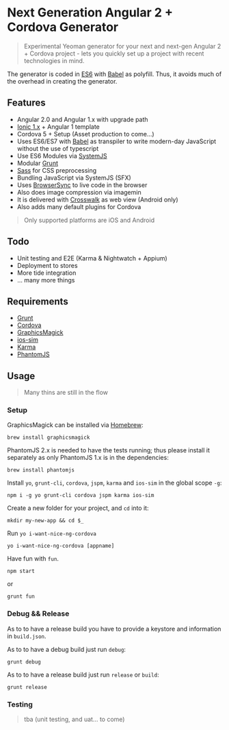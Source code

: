 # Next Generation Angular 2 + Cordova Generator

> Experimental Yeoman generator for your next and next-gen Angular 2 +  Cordova project - lets you quickly set up a project with recent technologies in mind.

The generator is coded in [ES6](https://github.com/lukehoban/es6features) with [Babel](https://babeljs.io/) as polyfill. Thus, it avoids much of the overhead in creating the generator.

## Features
- Angular 2.0 and Angular 1.x with upgrade path
- [Ionic 1.x](http://ionicframework.com) + Angular 1 template
- Cordova 5 + Setup (Asset production to come...)
- Uses ES6/ES7 with [Babel](https://babel.js) as transpiler to write modern-day JavaScript without the use of typescript
- Use ES6 Modules via [SystemJS](https://github.com/systemjs/systemjs)
- Modular [Grunt](http://gruntjs.com/)
- [Sass](http://sass-lang.com/) for CSS preprocessing
- Bundling JavaScript via SystemJS (SFX)
- Uses [BrowserSync](https://www.browsersync.io/) to live code in the browser
- Also does image compression via imagemin
- It is delivered with [Crosswalk](https://crosswalk-project.org/) as web view (Android only)
- Also adds many default plugins for Cordova

> Only supported platforms are iOS and Android

## Todo
- Unit testing and E2E (Karma & Nightwatch + Appium)
- Deployment to stores
- More tide integration
- ... many more things

## Requirements

- [Grunt](http://gruntjs.com)
- [Cordova](http://cordova.apache.org)
- [GraphicsMagick](http://graphicsmagick.org)
- [ios-sim](https://github.com/phonegap/ios-sim)
- [Karma](http://karma-runner.github.io)
- [PhantomJS](http://phantomjs.org)

## Usage

> Many thins are still in the flow

### Setup

GraphicsMagick can be installed via [Homebrew](http://brew.sh):

```
brew install graphicsmagick

```

PhantomJS 2.x is needed to have the tests running; thus please install it separately as only PhantomJS 1.x is in the dependencies:

```
brew install phantomjs
```

Install `yo`, `grunt-cli`, `cordova`, `jspm`, `karma` and `ios-sim` in the global scope `-g`:

```
npm i -g yo grunt-cli cordova jspm karma ios-sim
```

Create a new folder for your project, and `cd` into it:
```
mkdir my-new-app && cd $_
```

Run `yo i-want-nice-ng-cordova`
```
yo i-want-nice-ng-cordova [appname]
```

Have fun with `fun`.

```
npm start
```

or

```
grunt fun
```

### Debug && Release

As to to have a release build you have to provide a keystore and information in `build.json`.

As to to have a debug build just run `debug`:

```
grunt debug
```

As to to have a release build just run `release` or `build`:

```
grunt release
```

### Testing

> tba (unit testing, and uat... to come)
